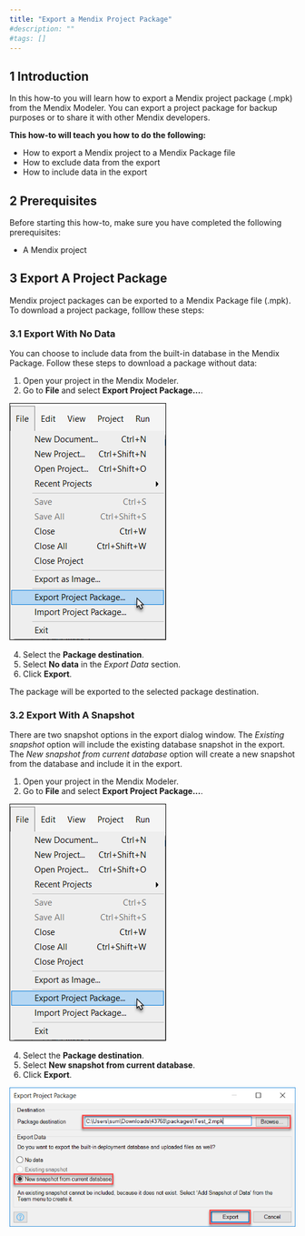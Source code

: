 ```yaml
---
title: "Export a Mendix Project Package"
#description: ""
#tags: []
---
```


## 1 Introduction
In this how-to you will learn how to export a Mendix project package (.mpk) from the Mendix Modeler. You can export a project package for backup purposes or to share it with other Mendix developers.

**This how-to will teach you how to do the following:**

*   How to export a Mendix project to a Mendix Package file
*   How to exclude data from the export
*   How to include data in the export

## 2 Prerequisites
Before starting this how-to, make sure you have completed the following prerequisites:

* A Mendix project

## 3 Export A Project Package
Mendix project packages can be exported to a Mendix Package file (.mpk). To download a project package, folllow these steps:

### 3.1 Export With No Data
You can choose to include data from the built-in database in the Mendix Package. Follow these steps to download a package without data:

1. Open your project in the Mendix Modeler.
2. Go to **File** and select **Export Project Package...**.

  ![](attachments/how-to-export-a-project-package-mpk/exportpp.png)

4. Select the **Package destination**.
5.  Select **No data** in the *Export Data* section.
6.  Click **Export**.

The package will be exported to the selected package destination.

### 3.2 Export With A Snapshot
There are two snapshot options in the export dialog window. The *Existing snapshot* option will include the existing database snapshot in the export. The *New snapshot from current database* option will create a new snapshot from the database and include it in the export.

1. Open your project in the Mendix Modeler.
2. Go to **File** and select **Export Project Package...**.

  ![](attachments/how-to-export-a-project-package-mpk/exportpp.png)

4. Select the **Package destination**.
5. Select **New snapshot from current database**.
6. Click **Export**.

![](attachments/how-to-export-a-project-package-mpk/snapshotincluded.png)


